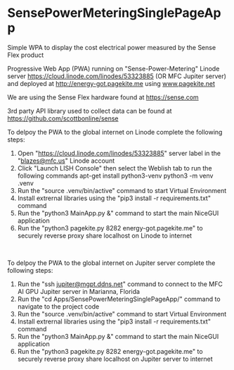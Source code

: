 # SensePowerMeteringSinglePageApp
Simple WPA to display the cost electrical  power measured by the Sense Flex product 

Progressive Web App (PWA) running on "Sense-Power-Metering" Linode server https://cloud.linode.com/linodes/53323885 (OR MFC Jupiter server) and deployed at http://energy-got.pagekite.me using www.pagekite.net <br>

We are using the Sense Flex hardware found at https://sense.com <br>

3rd party API library used to collect data can be found at https://github.com/scottbonline/sense <br>

To delpoy the PWA to the global internet on Linode complete the following steps: <br> 
1. Open "https://cloud.linode.com/linodes/53323885" server label in the "blazes@mfc.us" Linode account
2. Click "Launch LISH Console" then select the Weblish tab to run the following commands 
apt-get install python3-venv
python3 -m venv .venv
3. Run the "source .venv/bin/active" command to start Virtual Environment
4. Install extrernal libraries using the "pip3 install -r requirements.txt" command
5. Run the "python3 MainApp.py &" command to start the main NiceGUI application
6. Run the "python3 pagekite.py 8282 energy-got.pagekite.me" to securely reverse proxy share localhost on Linode to internet

<br>

To delpoy the PWA to the global internet on Jupiter server complete the following steps: <br> 
1. Run the "ssh jupiter@mgpt.ddns.net" command to connect to the MFC AI GPU Jupiter server in Marianna, Florida
2. Run the "cd Apps/SensePowerMeteringSinglePageApp/" command to navigate to the project code 
3. Run the "source .venv/bin/active" command to start Virtual Environment
4. Install extrernal libraries using the "pip3 install -r requirements.txt" command
5. Run the "python3 MainApp.py &" command to start the main NiceGUI application
6. Run the "python3 pagekite.py 8282 energy-got.pagekite.me" to securely reverse proxy share localhost on Jupiter server to internet
